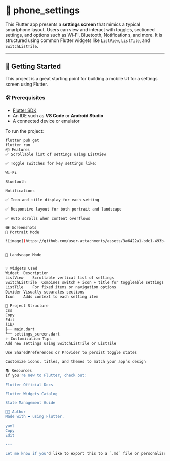 # 📱 phone_settings

This Flutter app presents a **settings screen** that mimics a typical smartphone layout. Users can view and interact with toggles, sectioned settings, and options such as Wi-Fi, Bluetooth, Notifications, and more. It is structured using common Flutter widgets like `ListView`, `ListTile`, and `SwitchListTile`.

---

## 🚀 Getting Started

This project is a great starting point for building a mobile UI for a settings screen using Flutter.

### 🛠 Prerequisites

- [Flutter SDK](https://flutter.dev/docs/get-started/install)
- An IDE such as **VS Code** or **Android Studio**
- A connected device or emulator

To run the project:

```bash
flutter pub get
flutter run
📦 Features
✅ Scrollable list of settings using ListView

✅ Toggle switches for key settings like:

Wi-Fi

Bluetooth

Notifications

✅ Icon and title display for each setting

✅ Responsive layout for both portrait and landscape

✅ Auto scrolls when content overflows

🖼 Screenshots
📱 Portrait Mode

![image](https://github.com/user-attachments/assets/3a6422a1-bdc1-493b-a4b0-6fe925cd8a53)


📱 Landscape Mode


💡 Widgets Used
Widget	Description
ListView	Scrollable vertical list of settings
SwitchListTile	Combines switch + icon + title for toggleable settings
ListTile	For fixed items or navigation options
Divider	Visually separates sections
Icon	Adds context to each setting item

📁 Project Structure
css
Copy
Edit
lib/
├── main.dart
└── settings_screen.dart
✨ Customization Tips
Add new settings using SwitchListTile or ListTile

Use SharedPreferences or Provider to persist toggle states

Customize icons, titles, and themes to match your app’s design

📚 Resources
If you're new to Flutter, check out:

Flutter Official Docs

Flutter Widgets Catalog

State Management Guide

🧑‍💻 Author
Made with ❤️ using Flutter.

yaml
Copy
Edit

---

Let me know if you'd like to export this to a `.md` file or personalize it with your name or GitHub repo!







